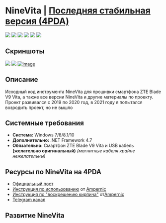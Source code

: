 # NineVita | [Последняя стабильная версия (4PDA)](https://4pda.to/forum/index.php?act=findpost&pid=91409816&anchor=Spoil-91409816-3)

[![](https://img.shields.io/badge/OS-Windows-informational?logo=windows)](https://github.com/Zalexanninev15/NineVita)
[![](https://img.shields.io/badge/.NET-Framework_4.7-4E2ACD.svg)](https://dotnet.microsoft.com/download/dotnet-framework/net47)
[![](https://img.shields.io/badge/written_on-CSharp-239120.svg?logo=csharp)](https://github.com/Zalexanninev15/NineVita)
[![](https://img.shields.io/badge/release-v3.11-blue.svg)](https://4pda.to/forum/index.php?act=findpost&pid=91409816&anchor=Spoil-91409816-3) 
[![](https://img.shields.io/badge/downloads-275+-CEA71A.svg)](https://4pda.to/forum/index.php?act=findpost&pid=91409816&anchor=Spoil-91409816-3)
[![](https://img.shields.io/badge/license-MIT-blue.svg)](LICENSE)

## Скриншоты

![](https://ds-blobs-1.cdn.devapps.ru/18986988.png)
![](https://ds-blobs-1.cdn.devapps.ru/18987251.png)
<a href="https://ibb.co/g64nV3x"><img src="https://i.ibb.co/ZN2ZmV0/image.png" alt="image" border="0"></a>

## Описание

Исходный код инструмента NineVita для прошивки смартфона ZTE Blade V9 Vita, а также все версии NineVita и другие материалы по проекту. Проект развивался с 2019 по 2020 год, в 2021 году я попытался возродить проект, но не вышло

## Системные требования

* **Система:** Windows 7/8/8.1/10
* **Дополнительно:** .NET Framework 4.7
* **Обязательно:** Смартфон ZTE Blade V9 Vita и USB кабель **(желательно оригинальный)** _(магнитные кабеля крайне нежелательны)_

## Ресурсы по NineVita на 4PDA

* [Официальный пост](https://4pda.to/forum/index.php?s=&showtopic=952274&view=findpost&p=91409816)
* [Инструкция по использованию](https://4pda.to/forum/index.php?showtopic=952274&st=1160#entry93481168) от [Ampernic](https://4pda.to/forum/index.php?showuser=8633511)
* [Инструкция по "воскрешению кирпича"](https://4pda.to/forum/index.php?s=&showtopic=952274&view=findpost&p=94081175) от[Ampernic](https://4pda.to/forum/index.php?showuser=8633511)
* [Telegram канал](https://t.me/ZTEBV9VitaNews)

## Развитие NineVita

